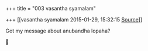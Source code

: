 +++
title = "003 vasantha syamalam"

+++
[[vasantha syamalam	2015-01-29, 15:32:15 [Source](https://groups.google.com/g/samskrita/c/WtrrA1oMjJg)]]



Got my message about anubandha lopaha?



